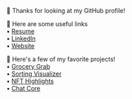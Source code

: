 👋 Thanks for looking at my GitHub profile!  
  
🔗 Here are some useful links  
• [Resume](https://www.nhulston.com/pdf/Nicholas-Hulston-Resume.pdf)  
• [LinkedIn](https://www.linkedin.com/in/nhulston/)  
• [Website](https://www.nhulston.com/)  
  
🙈 Here's a few of my favorite projects!  
• [Grocery Grab](https://devpost.com/software/grocery-grab)  
• [Sorting Visualizer](https://sortingvisual.vercel.app/)  
• [NFT Highlights](https://devpost.com/software/nft-highlights)  
• [Chat Core](https://www.spigotmc.org/resources/chat-core-manage-control-format-your-chat-chat-hovering-click-events-and-more.97447/)  
